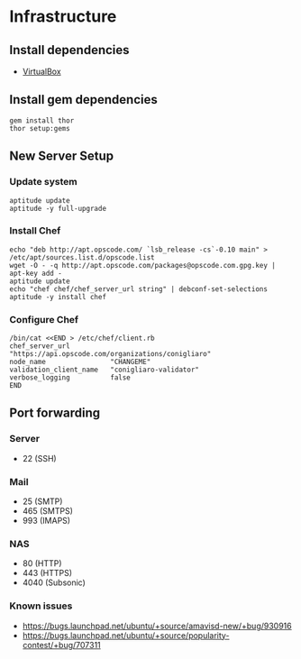 # Infrastructure

## Install dependencies

* [VirtualBox](https://www.virtualbox.org/)

## Install gem dependencies

    gem install thor
    thor setup:gems

## New Server Setup

### Update system

    aptitude update
    aptitude -y full-upgrade

### Install Chef

    echo "deb http://apt.opscode.com/ `lsb_release -cs`-0.10 main" > /etc/apt/sources.list.d/opscode.list
    wget -O - -q http://apt.opscode.com/packages@opscode.com.gpg.key | apt-key add -
    aptitude update
    echo "chef chef/chef_server_url string" | debconf-set-selections
    aptitude -y install chef

### Configure Chef

    /bin/cat <<END > /etc/chef/client.rb
    chef_server_url          "https://api.opscode.com/organizations/conigliaro"
    node_name                "CHANGEME"
    validation_client_name   "conigliaro-validator"
    verbose_logging          false
    END

## Port forwarding

### Server

  - 22 (SSH)

### Mail

  - 25 (SMTP)
  - 465 (SMTPS)
  - 993 (IMAPS)

### NAS

  - 80 (HTTP)
  - 443 (HTTPS)
  - 4040 (Subsonic)

### Known issues

  - https://bugs.launchpad.net/ubuntu/+source/amavisd-new/+bug/930916
  - https://bugs.launchpad.net/ubuntu/+source/popularity-contest/+bug/707311
